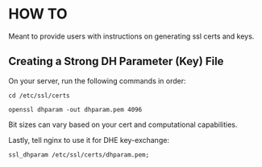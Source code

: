# HOW TO 
Meant to provide users with instructions on generating ssl certs and keys. 

## Creating a Strong DH Parameter (Key) File

On your server, run the following commands in order:

    cd /etc/ssl/certs

    openssl dhparam -out dhparam.pem 4096 

Bit sizes can vary based on your cert and computational capabilities.

Lastly, tell nginx to use it for DHE key-exchange:

    ssl_dhparam /etc/ssl/certs/dhparam.pem;

